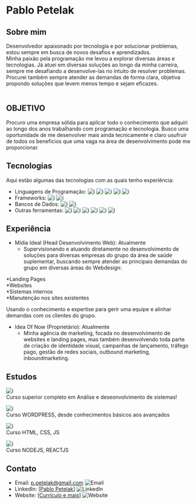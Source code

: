 # Pablo Petelak



## Sobre mim

Desenvolvedor apaixonado por tecnologia e por solucionar problemas, estou sempre em busca de novos desafios e aprendizados. </br>
Minha paixão pela programação me levou a explorar diversas áreas e tecnologias.
Já atuei em diversas soluções ao longo da minha carreira, sempre me desafiando a desenvolve-las no intuito de resolver problemas.</br>
Procurei também sempre atender as demandas de forma clara, objetiva propondo soluções que levem menos tempo e sejam eficazes.
</br>
</br>

## OBJETIVO

Procuro uma empresa sólida para aplicar todo o conhecimento que adquiri ao longo dos anos trabalhando com programação e tecnologia. Busco uma oportunidade de me desenvolver mais ainda tecnicamente e claro usufruir de todos os beneficios que uma vaga na área de desenvolvimento pode me proporcionar.


## Tecnologias

Aqui estão algumas das tecnologias com as quais tenho experiência:

- Linguagens de Programação: ![i](https://img.shields.io/badge/JS-%2300f.svg) ![i](https://img.shields.io/badge/JAVA-%2300f.svg) ![i](https://img.shields.io/badge/NODEJS-%2300f.svg) ![i](https://img.shields.io/badge/PHP-%2300f.svg) ![i](https://img.shields.io/badge/REACTJS-%2300f.svg)
- Frameworks: ![i](https://img.shields.io/badge/BOOTSTRAP-%23ff69b4.svg) ![i](https://img.shields.io/badge/TAIWIND-%23ff69b4.svg)
- Bancos de Dados: ![i](https://img.shields.io/badge/MySQL-%23008080.svg) ![i](https://img.shields.io/badge/ORACLE-%23008080.svg)
- Outras ferramentas: ![i](https://img.shields.io/badge/Scrum-%23ff6347.svg) ![i](https://img.shields.io/badge/Wordpress-%23ff6347.svg) ![i](https://img.shields.io/badge/HOSPEDAGENS-%23ff6347.svg) ![i](https://img.shields.io/badge/SERVIDORES-%23ff6347.svg) ![i](https://img.shields.io/badge/EMAILS-%23ff6347.svg) ![i](https://img.shields.io/badge/LINUX-%23ff6347.svg)

## Experiência

- Mídia Ideal (Head Desenvolvimento Web): Atualmente
  - Supervisionando e atuando diretamente no desenvolvimento de soluções para diversas empresas do grupo da área de saúde suplementar, buscando sempre atender as principais demandas do grupo em diversas áreas do Webdesign:

*Landing Pages </br>
*Websites </br>
*Sistemas internos </br>
*Manutenção nos sites existentes </br>

Usando o conhecimento e expertise para gerir uma equipe e alinhar demandas com os clientes do grupo.

- Idea Of Now (Proprietário): Atualmente
  - Minha agência de marketing, focada no desenvolvimento de websites e landing pages, mas também desenvolvendo toda parte de criação de identidade visual, campanhas de lançamento, tráfego pago, gestão de redes sociais, outbound marketing, inboundmarketing.

## Estudos

![i](https://img.shields.io/badge/UNIBRASIL-%23008080.svg)</BR>
Curso superior completo em Análise e deseonvolvimento de sistemas!

![i](https://img.shields.io/badge/YOUTUBE-%23008080.svg)</BR>
Curso WORDPRESS, desde conhecimentos básicos aos avançados

![i](https://img.shields.io/badge/CURSO%20EM%20VÍDEO-%23008080.svg)</BR>
Curso HTML, CSS, JS

![i](https://img.shields.io/badge/ROCKSEAT-%23008080.svg)</BR>
Curso NODEJS, REACTJS




## Contato

- Email: p.petelak@gmail.com ![Email](https://img.shields.io/badge/-Email-%23ffcc66.svg)
- LinkedIn: [[Pablo Petelak](https://br.linkedin.com/in/pablopetelak)] ![LinkedIn](https://img.shields.io/badge/-LinkedIn-%230077b5.svg)
- Website: [[Currículo e mais](https://pablopetelak.com)] ![Website](https://img.shields.io/badge/-Website-%231aaf5d.svg)
